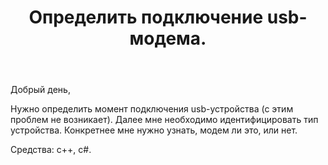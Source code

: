 ﻿---
title: "Определить подключение usb-модема."
se.owner.user_id: 19239
se.owner.display_name: "freemmy"
se.owner.link: "https://ru.stackoverflow.com/users/19239/freemmy"
se.link: "https://ru.stackoverflow.com/questions/318423/%d0%9e%d0%bf%d1%80%d0%b5%d0%b4%d0%b5%d0%bb%d0%b8%d1%82%d1%8c-%d0%bf%d0%be%d0%b4%d0%ba%d0%bb%d1%8e%d1%87%d0%b5%d0%bd%d0%b8%d0%b5-usb-%d0%bc%d0%be%d0%b4%d0%b5%d0%bc%d0%b0"
se.question_id: 318423
se.post_type: question
se.score: 3
---
<p>Добрый день,</p>
<p>Нужно определить момент подключения usb-устройства (с этим проблем не возникает).
Далее мне необходимо идентифицировать тип устройства. Конкретнее мне нужно узнать, модем ли это, или нет.</p>
<p>Средства: с++, с#.</p>